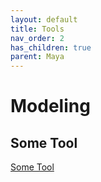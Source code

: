 ```yaml
---
layout: default
title: Tools
nav_order: 2
has_children: true
parent: Maya
---
```



# Modeling

## Some Tool

[Some Tool](sometool)